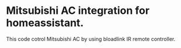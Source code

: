 # Mitsubishi AC integration for homeassistant.

This code cotrol Mitsubishi AC by using bloadlink IR remote controller.
